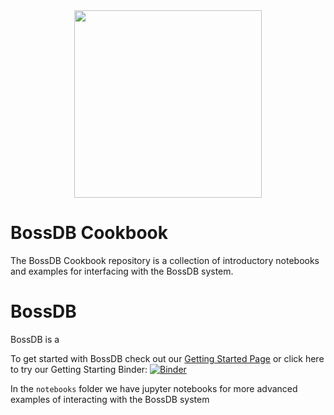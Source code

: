 <div align="center">
  <img src=".png" height = '300px'>
</div>


# BossDB Cookbook

The BossDB Cookbook repository is a collection of introductory notebooks and examples for interfacing with the BossDB system. 

# BossDB 

BossDB is a 

To get started with BossDB check out our [Getting Started Page](https://bossdb.org/get-started) or click here to try our Getting Starting Binder:  [![Binder](https://camo.githubusercontent.com/581c077bdbc6ca6899c86d0acc6145ae85e9d80e6f805a1071793dbe48917982/68747470733a2f2f6d7962696e6465722e6f72672f62616467655f6c6f676f2e737667)](https://mybinder.org/v2/gist/j6k4m8/3c852a2140a164109e72e418ea9065a8/HEAD)


In the `notebooks` folder we have jupyter notebooks for more advanced examples of interacting with the BossDB system
